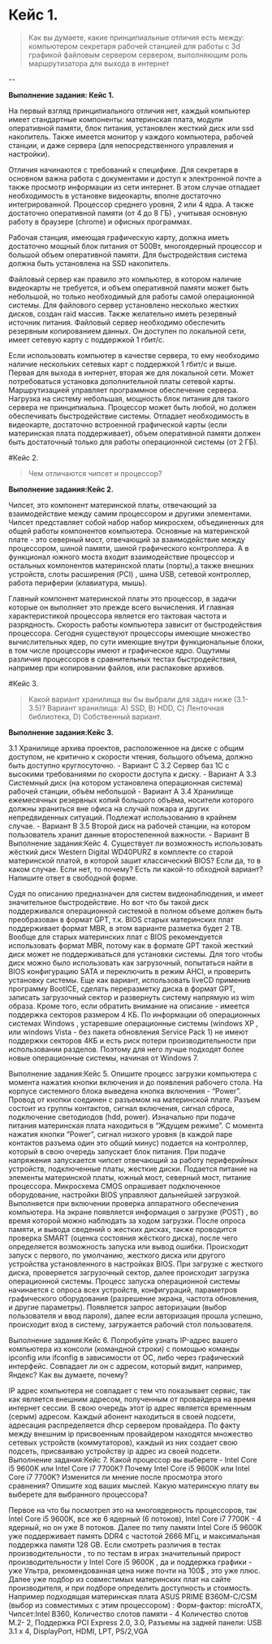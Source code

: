 # Кейс 1.

> Как вы думаете, какие принципиальные отличия есть между:
> компьютером секретаря
> рабочей станцией для работы с 3d графикой
> файловым сервером
> сервером, выполняющим роль маршрутизатора для выхода в интернет

--

**Выполнение задания: Кейс 1.**

На первый взгляд принципиального отличия нет, каждый компьютер имеет стандартные компоненты: материнская плата, модули оперативной памяти, блок питания, установлен жесткий диск или ssd накопитель. Также  имеется монитор у каждого компьютера, рабочей станции, и даже сервера (для непосредственного управления и настройки).

 Отличия начинаются с требований к специфике. Для секретаря в основном важна работа с документами и доступ к электронной почте а также просмотр информации из сети интернет. В этом случае отпадает необходимость в  установке видеокарты, вполне достаточно интегрированной. Процессор среднего уровня, 2 или 4 ядра. А также достаточно оперативной памяти (от 4 до 8 ГБ) , учитывая основную работу в браузере (chrome) и офисных программах. 

Рабочая станция, имеющая графическую карту, должна иметь достаточно мощный блок питания от 500Вт, многоядерный процессор и большой объем оперативной памяти. Для  быстродействия система должна быть установлена на SSD накопитель.

Файловый сервер как правило это компьютер, в котором наличие видеокарты не требуется, и объем оперативной памяти может быть небольшой, но только необходимый для работы самой операционной системы. Для файлового сервер установлено несколько жестких дисков, создан raid массив. Также желательно иметь резервный источник питания. Файловый сервер необходимо обеспечить резервным копированием данных. Он доступен по локальной сети, имеет сетевую карту с поддержкой 1 гбит/с. 

Если  использовать компьютер в качестве сервера, то ему необходимо наличие нескольких сетевых карт с поддержкой 1 гбит/с и выше. Первая для выхода в интернет, вторая же для локальной сети. Может потребоваться установка дополнительной платы сетевой карты. Маршрутизацией управляет программное обеспечение сервера. Нагрузка на систему небольшая, мощность блок питания для такого сервера не принципиальна. Процессор может быть любой, но должен обеспечивать быстродействие системы. Отпадает необходимость в видеокарте, достаточно встроенной графической карты (если материнская плата поддерживает), объем оперативной памяти должен быть достаточный только для работы операционной системы (от 2 ГБ). 

#Кейс 2.

>Чем отличаются чипсет и процессор? 

**Выполнение задания:Кейс 2.**

Чипсет, это компонент материнской платы, отвечающий за взаимодействие между самим процессором и другими элементами. Чипсет представляет собой набор набор микросхем, объединенных для общей работы компонентов компьютера. Основные на материнской плате  - это северный мост, отвечающий за взаимодействие между процессором, шиной памяти, шиной графического контроллера. А в функционал  южного моста входит взаимодействие процессор и остальных компонентов материнской платы (порты),а также внешних устройств,  слоты расширения (PCI) , шина USB, сетевой контроллер, работа периферии (клавиатура, мышь). 

Главный компонент материнской платы это процессор, в задачи которые он выполняет это прежде всего вычисления. И  главная характеристикой процессора является его тактовая частота и разрядность.   Скорость работы компьютера  зависит от быстродействия процессора. Сегодня существуют процессоры имеющие множество вычислительных ядер, по сути имеющие внутри функциональные блоки, в том числе  процессоры  имеют и графическое ядро. Ощутимы различия процессоров в сравнительных тестах быстродействия, например при копировании файлов, или распаковке архивов.

#Кейс 3.

> Какой вариант хранилища вы бы выбрали для задач ниже (3.1-3.5)?
> Вариант хранилища: 
> А) SSD, B) HDD, C) Ленточная библиотека, D) Собственный вариант.

**Выполнение задания:Кейс 3.**

3.1 Хранилище архива проектов, расположенное на диске с общим доступом, не критично к скорости чтения, большого объема, должно быть доступно круглосуточно. - Вариант  C
3.2 Сервер баз 1С с высокими требованиями по скорости доступа к диску. - Вариант  A
3.3 Системный диск (на котором установлена операционная система) рабочей станции, объём небольшой - Вариант  A
3.4 Хранилище ежемесячных резервных копий большого объёма, носители которого должны храниться вне офиса на случай пожара и других непредвиденных ситуаций. Подлежат использованию в крайнем случае. - Вариант  B
3.5 Второй диск на рабочей станции, на котором пользователь хранит данные второстепенной важности.  - Вариант  B
Выполнение задания:Кейс 4.
Существует ли возможность использовать жёсткий диск Western Digital WD40PURZ в комплекте со старой материнской платой, в которой зашит классический BIOS? Если да, то в каком случае. Если нет, то почему? Есть ли какой-то обходной вариант? Напишите ответ в свободной форме.


Судя по описанию предназначен для систем видеонаблюдения, и имеет значительное быстродействие.  Но вот что бы такой диск поддерживался операционной системой  в полном объеме должен быть преобразован в формат GPT, т.к. BIOS старых материнских плат поддерживает формат MBR, в этом варианте разметка будет 2 TB. Вообще для старых материнских плат с BIOS рекомендуется использовать формат MBR, потому как в формате GPT такой жесткий диск может не поддерживаться для установки системы. 
Для того чтобы диск можно было использовать как загрузочный,  попытаться найти в BIOS конфигурацию SATA и переключить в режим AHCI, и проверить установку системы. Еще как вариант, использовать liveCD применив программу BootICE, сделать переразметку диска в формат GPT, записать загрузочный сектор и развернуть систему напрямую из wim образа.
Кроме того, если обратить  внимание на описание -  имеется поддержка секторов размером 4 КБ. По информации  об операционных системах Windows , устаревшие операционные системы (windows XP , или windows Vista - без пакета обновления Service Pack 1) не имеют  поддержки секторов 4КБ и  есть риск потери производительности при использовании разделов. Поэтому для него лучше подходят более новые операционные системы, начиная от Windows 7. 




Выполнение задания:Кейс 5.
Опишите процесс загрузки компьютера с момента нажатия кнопки включения и до появления рабочего стола. 
На корпусе системного блока выведена кнопка включения - “Power”.
Провод от кнопки соединен с разъемом на материнской плате. Разъем состоит из группы контактов, сигнал включения, сигнал сброса, подключение светодиодов (hdd, power). Изначально при подаче питания материнская плата находиться в “Ждущем режиме”. С момента нажатия кнопки “Power”, сигнал низкого уровня (в каждой паре контактов разъема один это общий минус) подается на контроллер, который в свою очередь запускает блок питания. При подаче напряжения запускается чипсет отвечающий за работу периферийных устройств, подключенные платы, жесткие диски. Подается питание на элементы материнской платы, южный мост, северный мост, питание процессора. Микросхема CMOS опрашивает подключенное оборудование, настройки BIOS управляют дальнейшей загрузкой. Выполняется при включении проверка аппаратного обеспечения компьютера. На экране появляется информация о загрузке (POST) , во время которой можно наблюдать за ходом загрузки. После опроса памяти, и вывода сведений о жестких дисках, также проводится проверка SMART (оценка состояния жёсткого диска), после чего определяется возможность запуска или вывод ошибки. Происходит  запуск с первого, по умолчанию, жесткого диска или другого устройства установленного в настройках BIOS. При загрузке с жесткого диска, проверяется загрузочный сектор, далее происходит загрузка операционной системы. Процесс запуска операционной системы начинается с опроса всех устройств, конфигураций, параметров графического оборудования (разрешение экрана, частота обновления, и другие параметры). Появляется запрос авторизации (выбор пользователя и ввод пароля), далее если авторизация прошла успешно, происходит вход в систему, загружается рабочий стол пользователя.




















































Выполнение задания:Кейс 6.
Попробуйте узнать IP-адрес вашего компьютера из консоли (командной строки) с помощью команды ipconfig или ifconfig в зависимости от ОС, либо через графический интерфейс. Совпадает ли он с адресом, который видит, например, Яндекс? Как вы думаете, почему?


IP адрес компьютера не совпадает с тем что показывает сервис, так как является внешним адресом, полученным от провайдера на время интернет сессии. В свою очередь этот ip адрес является временным (серым) адресом. Каждый абонент находиться в своей подсети, адресация распределяется dhcp сервером провайдера. По факту между внешним ip присвоенным провайдером находятся  множество сетевых устройств (коммутаторов), каждый из них создает свою подсеть, присваиваю устройству ip адрес из своей подсети. 
Выполнение задания:Кейс  7.
Какой процессор вы выберете - Intel Core i5 9600K или Intel Core i7 7700K? Почему Intel Core i5 9600K или Intel Core i7 7700K? Изменится ли мнение после просмотра этого сравнения? Опишите ход ваших мыслей. Какую материнскую плату вы выберете для выбранного процессора?




Первое на что бы посмотрел это на многоядерность процессоров, так Intel Core i5 9600K,  все же 6 ядерный (6 потоков),  Intel Core i7 7700K - 4 ядерный, но он уже 8 потоков.  Далее по типу памяти Intel Core i5 9600K  уже поддерживает память  DDR4  с частотой 2666 МГц, и максимальная поддержка памяти 128 GB. 
Если смотреть различия в тестах производительности , то по тестам в играх значительный прирост производительности у Intel Core i5 9600K , да и поддержка графики  - уже Ультра, рекомендованная цена ниже почти на 100$ , это уже плюс. 
Далее уже подбор из совместимых материнских плат на сайте производителя,  и при подборе определить доступность  и стоимость. 
Например подходящая материнская плата ASUS PRIME B360M-C/CSM (выбор из совместимых с этим процессором) : Форм-фактор: microATX, Чипсет:Intel B360, Количество слотов памяти - 4 Количество слотов M.2- 2,
Поддержка PCI Express 2.0, 3.0, Разъемы на задней панели: USB 3.1 x 4, DisplayPort, HDMI, LPT, PS/2,VGA







